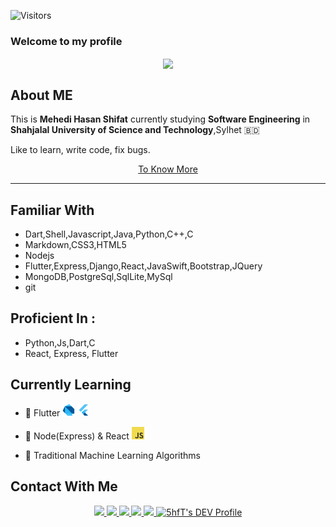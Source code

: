 ![Visitors](https://visitor-badge.glitch.me/badge?page_id=jspw)
### Welcome to my profile 

<p align='center'>
<img align='center' src="https://github-readme-stats.vercel.app/api?username=jspw">
<!-- <img align='center' src = "https://github-readme-stats.vercel.app/api/top-langs/?username=jspw&hide_border=true&layout=compact"> -->
<p/>

## About ME

This is **Mehedi Hasan Shifat** currently studying **Software Engineering** in **Shahjalal University of Science and Technology**,Sylhet :bangladesh:

Like to learn, write code, fix bugs.

<p align='center'>
 <a href = "http://dev-shifat.me/shifat.com" > To Know More </a> 
<p/>

<hr>

## Familiar With 

- Dart,Shell,Javascript,Java,Python,C++,C
- Markdown,CSS3,HTML5
- Nodejs
- Flutter,Express,Django,React,JavaSwift,Bootstrap,JQuery
- MongoDB,PostgreSql,SqlLite,MySql
- git


## Proficient In :

- Python,Js,Dart,C
- React, Express, Flutter

## Currently Learning 

- 📱 Flutter <code><img height="20" src="https://raw.githubusercontent.com/github/explore/80688e429a7d4ef2fca1e82350fe8e3517d3494d/topics/dart/dart.png"></code>
<code><img height="20" src="https://raw.githubusercontent.com/github/explore/cebd63002168a05a6a642f309227eefeccd92950/topics/flutter/flutter.png"></code>

- 📝 Node(Express) & React <code><img height="20" src="https://raw.githubusercontent.com/github/explore/80688e429a7d4ef2fca1e82350fe8e3517d3494d/topics/javascript/javascript.png"></code>

- 🤖 Traditional Machine Learning Algorithms


## Contact With Me

<p align='center'>
 <a href = "mailto:mhshifat757@gmail.com" > <img src="https://img.shields.io/badge/--email?label=E-mail&logo=microsoft-outlook&style=social" > </a> 
 <a href = "https://twitter.com/mhshifat757" > <img src="https://img.shields.io/badge/--twitter?label=Twitter&logo=Twitter&style=social" > </a> 
 <a href = "https://www.linkedin.com/in/mhshifat" > <img src="https://img.shields.io/badge/--linkedin?label=LinkedIn&logo=LinkedIn&style=social" > </a> 
 <a href = "https://www.facebook.com/rio57mh" > <img src="https://img.shields.io/badge/--facebook?label=Facebook&logo=Facebook-outlook&style=social" > </a> 
 <a href = "https://www.quora.com/profile/Mehedi-Hasan-Shifat" > <img src="https://img.shields.io/badge/--quora?label=Quora&logo=quora-outlook&style=social" >  </a> 
<a href="https://dev.to/mhshifat"><img src="https://d2fltix0v2e0sb.cloudfront.net/dev-badge.svg" alt="5hfT's DEV Profile" height="20" width="30"></a>
<p/>

